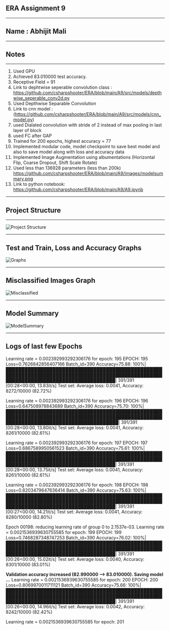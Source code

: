 ## ERA Assignment 9
-------------------
## Name : Abhijit Mali
----------------------
## Notes
---------------------------------------------------------------------------------------------------------------------------
1) Used GPU
2) Achieved 83.010000 test accuracy.
3) Receptive Field = 91
4) Link to dephtwise seperable convolution class : https://github.com/csharpshooter/ERA/blob/main/A9/src/models/depthwise_seperable_conv2d.py
5) Used Depthwise Separable Convolution
6) Link to cnn model : (https://github.com/csharpshooter/ERA/blob/main/A9/src/models/cnn_model.py)
7) used Dialated convolution with stride of 2 instead of max pooling in last layer of block 
8) used FC after GAP
9) Trained for 200 epochs, highest accuracy = 77
10) Implemented modular code, model checkpoint to save best model and also to save model along with loss and accuracy data
11) Implemented Image Augmentation using albumentations (Horizontal Flip, Coarse Dropout, Shift Scale Rotate)
12) Used less than 136928 parameters (less than 200k) https://github.com/csharpshooter/ERA/blob/main/A9/images/modelsummary.png
13) Link to python notebook: https://github.com/csharpshooter/ERA/blob/main/A9/A9.ipynb
---------------------------------------------------------------------------------------------------------------------------

## Project Structure
--------------------

![Project Structure](https://github.com/csharpshooter/ERA/blob/main/A9/images/ProjectStructure.png)

---------------------------------------------------------------------------------------------------------------------------
## Test and Train, Loss and Accuracy Graphs

![Graphs](https://github.com/csharpshooter/ERA/blob/main/A9/images/traintestgraphs.png)

---------------------------------------------------------------------------------------------------------------------------
## Misclassified Images Graph

![Misclassified](https://github.com/csharpshooter/ERA/blob/main/A9/images/missclassifiedimages.png)

---------------------------------------------------------------------------------------------------------------------------
## Model Summary

![ModelSummary](https://github.com/csharpshooter/ERA/blob/main/A9/images/modelsummary.png)

---------------------------------------------------------------------------------------------------------------------------
## Logs of last few Epochs

Learning rate = 0.002392993292306176  for epoch:  195
EPOCH: 195
Loss=0.7626842856407166 Batch_id=390 Accuracy=75.88: 100%|███████████████████████████████████████████████████████████████████████████████████████████████████████████████████████████████████████| 391/391 [00:28<00:00, 13.83it/s]
Test set: Average loss: 0.0041, Accuracy: 8272/10000 (82.72%)

Learning rate = 0.002392993292306176  for epoch:  196
EPOCH: 196
Loss=0.647508978843689 Batch_id=390 Accuracy=75.70: 100%|████████████████████████████████████████████████████████████████████████████████████████████████████████████████████████████████████████| 391/391 [00:28<00:00, 13.80it/s]
Test set: Average loss: 0.0041, Accuracy: 8261/10000 (82.61%)

Learning rate = 0.002392993292306176  for epoch:  197
EPOCH: 197
Loss=0.6867589950561523 Batch_id=390 Accuracy=75.61: 100%|███████████████████████████████████████████████████████████████████████████████████████████████████████████████████████████████████████| 391/391 [00:28<00:00, 13.75it/s]
Test set: Average loss: 0.0041, Accuracy: 8261/10000 (82.61%)

Learning rate = 0.002392993292306176  for epoch:  198
EPOCH: 198
Loss=0.8203479647636414 Batch_id=390 Accuracy=75.63: 100%|███████████████████████████████████████████████████████████████████████████████████████████████████████████████████████████████████████| 391/391 [00:27<00:00, 14.21it/s]
Test set: Average loss: 0.0041, Accuracy: 8280/10000 (82.80%)

Epoch 00198: reducing learning rate of group 0 to 2.1537e-03.
Learning rate = 0.0021536939630755585  for epoch:  199
EPOCH: 199
Loss=0.7468287348747253 Batch_id=390 Accuracy=76.02: 100%|███████████████████████████████████████████████████████████████████████████████████████████████████████████████████████████████████████| 391/391 [00:26<00:00, 15.02it/s]
Test set: Average loss: 0.0040, Accuracy: 8301/10000 (83.01%)

**Validation accuracy increased (82.990000 --> 83.010000).  Saving model ...**
Learning rate = 0.0021536939630755585  for epoch:  200
EPOCH: 200
Loss=0.8069970011711121 Batch_id=390 Accuracy=75.66: 100%|███████████████████████████████████████████████████████████████████████████████████████████████████████████████████████████████████████| 391/391 [00:26<00:00, 14.96it/s]
Test set: Average loss: 0.0042, Accuracy: 8242/10000 (82.42%)

Learning rate = 0.0021536939630755585  for epoch:  201
